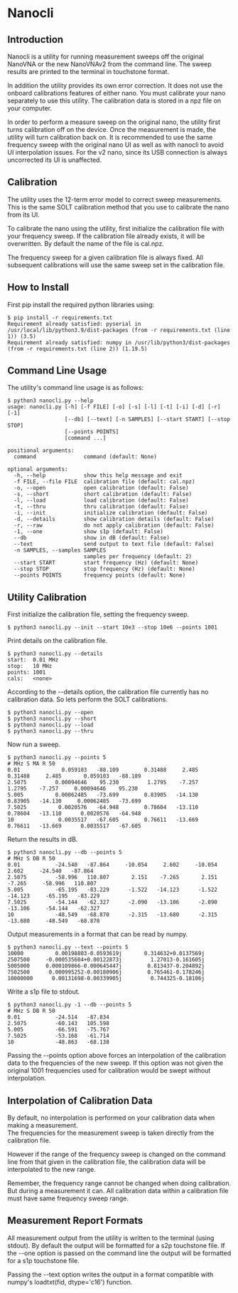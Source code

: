 # Nanocli

## Introduction

Nanocli is a utility for running measurement
sweeps off the original NanoVNA or the new NanoVNAv2
from the command line.
The sweep results are printed to the terminal
in touchstone format.

In addition the utility provides its own error correction.
It does not use the onboard calibrations features
of either nano.
You must calibrate your nano separately to use this utility.
The calibration data is stored in a npz file on your computer.

In order to perform a measure sweep on the original nano, the
utility first turns calibration off on the device.  Once the
measurement is made, the utility will turn calibration back on.
It is recommended to use the same frequency sweep
with the original nano UI as well as with nanocli to
avoid UI interpolation issues.
For the v2 nano, since its USB connection is always uncorrected
its UI is unaffected.

## Calibration

The utility uses the 12-term error model to correct
sweep measurements.  This is the same SOLT
calibration method that you use to calibrate the nano from its UI.

To calibrate the nano using the utility, first initialize the
calibration file with your frequency sweep.
If the calibration
file already exists, it will be overwritten.  By default
the name of the file is cal.npz.

The frequency sweep for a given calibration file is always fixed.  All
subsequent calibrations will use the same sweep set in the calibration
file.

## How to Install

First pip install the required python libraries using:


```
$ pip install -r requirements.txt
Requirement already satisfied: pyserial in /usr/local/lib/python3.9/dist-packages (from -r requirements.txt (line 1)) (3.5)
Requirement already satisfied: numpy in /usr/lib/python3/dist-packages (from -r requirements.txt (line 2)) (1.19.5)
```



## Command Line Usage

The utility's command line usage is as follows:


```
$ python3 nanocli.py --help
usage: nanocli.py [-h] [-f FILE] [-o] [-s] [-l] [-t] [-i] [-d] [-r] [-1]
                  [--db] [--text] [-n SAMPLES] [--start START] [--stop STOP]
                  [--points POINTS]
                  [command ...]

positional arguments:
  command               command (default: None)

optional arguments:
  -h, --help            show this help message and exit
  -f FILE, --file FILE  calibration file (default: cal.npz)
  -o, --open            open calibration (default: False)
  -s, --short           short calibration (default: False)
  -l, --load            load calibration (default: False)
  -t, --thru            thru calibration (default: False)
  -i, --init            initialize calibration (default: False)
  -d, --details         show calibration details (default: False)
  -r, --raw             do not apply calibration (default: False)
  -1, --one             show s1p (default: False)
  --db                  show in dB (default: False)
  --text                send output to text file (default: False)
  -n SAMPLES, --samples SAMPLES
                        samples per frequency (default: 2)
  --start START         start frequency (Hz) (default: None)
  --stop STOP           stop frequency (Hz) (default: None)
  --points POINTS       frequency points (default: None)
```


## Utility Calibration

First initialize the calibration file, setting the 
frequency sweep.


```
$ python3 nanocli.py --init --start 10e3 --stop 10e6 --points 1001
```


Print details on the calibration file.


```
$ python3 nanocli.py --details
start:  0.01 MHz
stop:   10 MHz
points: 1001
cals:   <none>
```


According to the --details option, the calibration file currently has no calibration data.
So lets perform the SOLT calibrations.

```
$ python3 nanocli.py --open
$ python3 nanocli.py --short
$ python3 nanocli.py --load
$ python3 nanocli.py --thru
```

Now run a sweep.  


```
$ python3 nanocli.py --points 5
# MHz S MA R 50
0.01             0.059103   -88.109        0.31488     2.485        0.31488     2.485       0.059103   -88.109
2.5075         0.00094646    95.230         1.2795    -7.257         1.2795    -7.257     0.00094646    95.230
5.005          0.00062485   -73.699        0.83905   -14.130        0.83905   -14.130     0.00062485   -73.699
7.5025          0.0020576   -64.948        0.78604   -13.110        0.78604   -13.110      0.0020576   -64.948
10              0.0035517   -67.605        0.76611   -13.669        0.76611   -13.669      0.0035517   -67.605
```


Return the results in dB.


```
$ python3 nanocli.py --db --points 5
# MHz S DB R 50
0.01           -24.540   -87.864     -10.054     2.602     -10.054     2.602     -24.540   -87.864
2.5075         -58.996   110.807       2.151    -7.265       2.151    -7.265     -58.996   110.807
5.005          -65.195   -83.229      -1.522   -14.123      -1.522   -14.123     -65.195   -83.229
7.5025         -54.144   -62.327      -2.090   -13.106      -2.090   -13.106     -54.144   -62.327
10             -48.549   -68.870      -2.315   -13.680      -2.315   -13.680     -48.549   -68.870
```


Output measurements in a format that can be read by numpy.


```
$ python3 nanocli.py --text --points 5
10000          0.00198803-0.0593619j       0.314632+0.0137569j
2507500     -0.000535604+0.00122873j         1.27013-0.161605j
5005000     0.000109866-0.000645447j        0.813437-0.204892j
7502500      0.000995252-0.00180906j        0.765461-0.178246j
10000000      0.00131698-0.00339905j         0.744325-0.18106j
```


Write a s1p file to stdout.


```
$ python3 nanocli.py -1 --db --points 5
# MHz S DB R 50
0.01           -24.514   -87.834
2.5075         -60.143   105.598
5.005          -66.591   -75.767
7.5025         -53.168   -61.714
10             -48.863   -68.138
```


Passing the --points option above
forces an interpolation of the calibration data
to the frequencies of the new sweep.  If this option was not given
the original 1001 frequencies used for calibration would be swept
without interpolation.

## Interpolation of Calibration Data

By default, no interpolation is performed
on your calibration data when making a measurement.  
The frequencies for the measurement sweep is taken directly from 
the calibration file.  

However if the range of the frequency sweep
is changed on the command line from that given 
in the calibration file,
the calibration data will be interpolated
to the new range.

Remember, the frequency range cannot be changed
when doing calibration.  But during a measurement it can.
All calibration data within a calibration file 
must have same frequency sweep range.

## Measurement Report Formats

All measurement output from the utility is
written to the terminal (using stdout).
By default the output will be formatted
for a s2p touchstone file.  If the --one option
is passed on the command line the output will be
formatted for a s1p touchstone file.

Passing the --text option writes the output
in a format compatible with numpy's loadtxt(fid, dtype='c16')
function.


